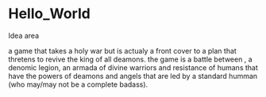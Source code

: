 # Hello_World
Idea area

a game that takes a holy war but is actualy a front cover to a plan that thretens to revive the king of all deamons.
the game is a battle between , a denomic legion, an armada of divine warriors and resistance of humans that have the powers of deamons and angels that
are led by a standard humman (who may/may not be a complete badass).
